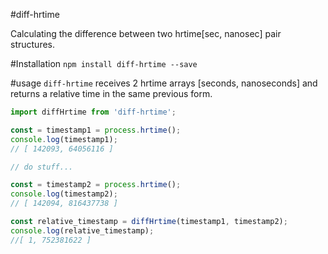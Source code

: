 #diff-hrtime

Calculating the difference between two hrtime[sec, nanosec] pair structures.

#Installation
```npm install diff-hrtime --save```

#usage
```diff-hrtime``` receives 2 hrtime arrays [seconds, nanoseconds] and returns a relative time in the same previous form.

```javascript
import diffHrtime from 'diff-hrtime';

const = timestamp1 = process.hrtime();
console.log(timestamp1); 
// [ 142093, 64056116 ]

// do stuff...

const = timestamp2 = process.hrtime();
console.log(timestamp2); 
// [ 142094, 816437738 ]

const relative_timestamp = diffHrtime(timestamp1, timestamp2);
console.log(relative_timestamp); 
//[ 1, 752381622 ]
